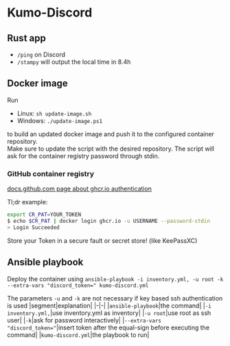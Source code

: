 # Kumo-Discord

## Rust app
- `/ping` on Discord
- `/stampy` will output the local time in 8.4h

## Docker image
Run 
- Linux: `sh update-image.sh`
- Windows: `./update-image.ps1`

to build an updated docker image and push it to the configured container repository.  
Make sure to update the script with the desired repository. The script will ask for the container registry password through stdin.

### GitHub container registry
[docs.github.com page about ghcr.io authentication](https://docs.github.com/en/packages/working-with-a-github-packages-registry/working-with-the-container-registry#authenticating-with-a-personal-access-token-classic)

Tl;dr example:
```sh
export CR_PAT=YOUR_TOKEN
$ echo $CR_PAT | docker login ghcr.io -u USERNAME --password-stdin
> Login Succeeded
```

Store your Token in a secure fault or secret store! (like KeePassXC)

## Ansible playbook
Deploy the container using `ansible-playbook -i inventory.yml, -u root -k --extra-vars "discord_token=" kumo-discord.yml`

The parameters `-u` and `-k` are not necessary if key based ssh authentication is used
|segment|explanation|
|-|-|
|`ansible-playbook`|the command|
|`-i inventory.yml,`|use inventory.yml as inventory|
|`-u root`|use root as ssh user|
|`-k`|ask for password interactively|
|`--extra-vars "discord_token="`|insert token after the equal-sign before executing the command|
|`kumo-discord.yml`|the playbook to run|
